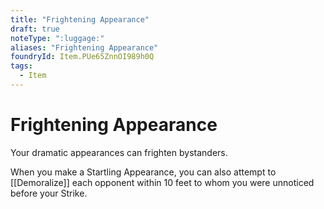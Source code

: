 ```yaml
---
title: "Frightening Appearance"
draft: true
noteType: ":luggage:"
aliases: "Frightening Appearance"
foundryId: Item.PUe65ZnnOI989h0Q
tags:
  - Item
---
```


# Frightening Appearance

Your dramatic appearances can frighten bystanders.

When you make a Startling Appearance, you can also attempt to [[Demoralize]] each opponent within 10 feet to whom you were unnoticed before your Strike.
